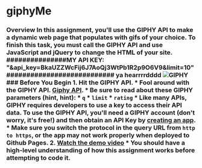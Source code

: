 # giphyMe
### Overview  In this assignment, you'll use the GIPHY API to make a dynamic web page that populates with gifs of your choice. To finish this task, you must call the GIPHY API and use JavaScript and jQuery to change the HTML of your site. ###############MY API KEY: "&amp;api_key=BkaUZZWcFij6J7AoQj3WtPb1R2p9O6V9&amp;limit=10" ########################### ya hearrrrdddd  ![GIPHY](Images/1-giphy.jpg)  ### Before You Begin  1. **Hit the GIPHY API**.    * Fool around with the GIPHY API. [Giphy API](https://developers.giphy.com/docs/).    * Be sure to read about these GIPHY parameters (hint, hint):      * `q`      * `limit`      * `rating`    * Like many APIs, GIPHY requires developers to use a key to access their API data. To use the GIPHY API, you'll need a GIPHY account (don't worry, it's free!) and then obtain an API Key by [creating an app](https://developers.giphy.com/dashboard/?create=true).    * Make sure you switch the protocol in the query URL from **`http to https`**, or the app may not work properly when deployed to Github Pages.  2. **[Watch the demo video](https://youtu.be/BqreERTLjgQ)**     * You should have a high-level understanding of how this assignment works before attempting to code it.
